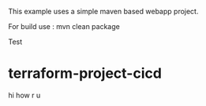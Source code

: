 This example uses a simple maven based webapp project.

For build use : mvn clean package

Test

# terraform-project-cicd

hi how r u
